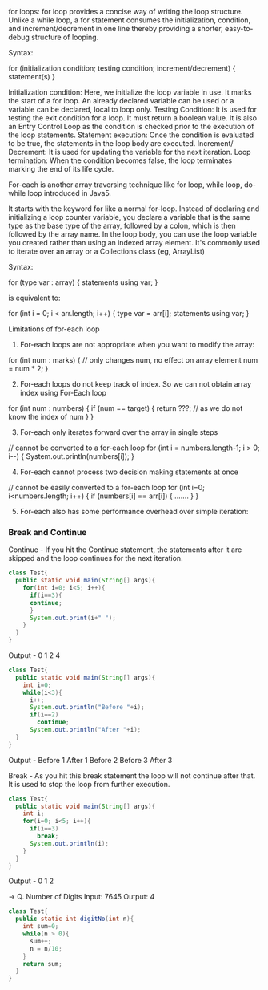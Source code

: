 for loops:
for loop provides a concise way of writing the loop structure. Unlike a while loop, a for statement consumes the initialization, condition, and increment/decrement in one line thereby providing a shorter, easy-to-debug structure of looping. 

Syntax:

for (initialization condition; testing condition; increment/decrement)
{
statement(s)
}

Initialization condition: Here, we initialize the loop variable in use. It marks the start of a for loop. An already declared variable can be used or a variable can be declared, local to loop only.
Testing Condition: It is used for testing the exit condition for a loop. It must return a boolean value. It is also an Entry Control Loop as the condition is checked prior to the execution of the loop statements.
Statement execution: Once the condition is evaluated to be true, the statements in the loop body are executed.
Increment/ Decrement: It is used for updating the variable for the next iteration.
Loop termination: When the condition becomes false, the loop terminates marking the end of its life cycle.


For-each is another array traversing technique like for loop, while loop, do-while loop introduced in Java5.  

It starts with the keyword for like a normal for-loop.
Instead of declaring and initializing a loop counter variable, you declare a variable that is the same type as the base type of the array, followed by a colon, which is then followed by the array name.
In the loop body, you can use the loop variable you created rather than using an indexed array element. 
It's commonly used to iterate over an array or a Collections class (eg, ArrayList)

Syntax: 

for (type var : array)
{
statements using var;
}


is equivalent to: 

for (int i = 0; i < arr.length; i++)
{
type var = arr[i];
statements using var;
}

Limitations of for-each loop 

1. For-each loops are not appropriate when you want to modify the array:
 

for (int num : marks)
{
// only changes num, no effect on array element
num = num * 2;
}

 
2. For-each loops do not keep track of index. So we can not obtain array index using For-Each loop 
 

for (int num : numbers)
{
if (num == target)
{
return ???; // as we do not know the index of num
}
}

 
3.  For-each only iterates forward over the array in single steps 
 

// cannot be converted to a for-each loop
for (int i = numbers.length-1; i > 0; i--)
{
System.out.println(numbers[i]);
}


4. For-each cannot process two decision making statements at once 
 

// cannot be easily converted to a for-each loop
for (int i=0; i<numbers.length; i++)
{
if (numbers[i] == arr[i])
{
.......
}
}

     
5. For-each also has some performance overhead over simple iteration:
   

### Break and Continue
Continue - If you hit the Continue statement, the statements after it are skipped and the loop continues for the next iteration.

```java
class Test{
  public static void main(String[] args){
    for(int i=0; i<5; i++){
      if(i==3){
      continue;
      }
      System.out.print(i+" ");
    }
  }
}
```
Output - 0 1 2 4

```java
class Test{
  public static void main(String[] args){
    int i=0;
    while(i<3){
      i++;
      System.out.println("Before "+i);
      if(i==2)
        continue;
      System.out.println("After "+i);
  }
}
```
Output -
Before 1
After 1
Before 2
Before 3
After 3

Break - As you hit this break statement the loop will not continue after that. It is used to stop the loop from further execution.

```java
class Test{
  public static void main(String[] args){
    int i;
    for(i=0; i<5; i++){
      if(i==3)
        break;
      System.out.println(i);
    }
  }
}
```
Output - 0 1 2

-> Q. Number of Digits
Input: 7645
Output: 4

```java
class Test{
  public static int digitNo(int n){
    int sum=0;
    while(n > 0){
      sum++;
      n = n/10;
    }
    return sum;
  }
}
```





